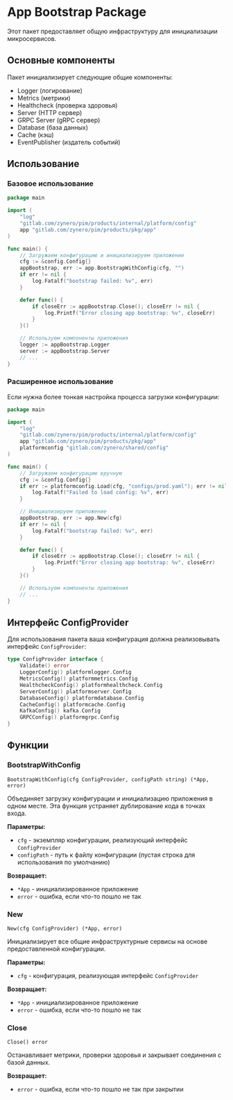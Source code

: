 # App Bootstrap Package

Этот пакет предоставляет общую инфраструктуру для инициализации микросервисов.

## Основные компоненты

Пакет инициализирует следующие общие компоненты:
- Logger (логирование)
- Metrics (метрики)
- Healthcheck (проверка здоровья)
- Server (HTTP сервер)
- GRPC Server (gRPC сервер)
- Database (база данных)
- Cache (кэш)
- EventPublisher (издатель событий)

## Использование

### Базовое использование

```go
package main

import (
    "log"
    "gitlab.com/zynero/pim/products/internal/platform/config"
    app "gitlab.com/zynero/pim/products/pkg/app"
)

func main() {
    // Загружаем конфигурацию и инициализируем приложение
    cfg := &config.Config{}
    appBootstrap, err := app.BootstrapWithConfig(cfg, "")
    if err != nil {
        log.Fatalf("bootstrap failed: %v", err)
    }

    defer func() {
        if closeErr := appBootstrap.Close(); closeErr != nil {
            log.Printf("Error closing app bootstrap: %v", closeErr)
        }
    }()

    // Используем компоненты приложения
    logger := appBootstrap.Logger
    server := appBootstrap.Server
    // ...
}
```

### Расширенное использование

Если нужна более тонкая настройка процесса загрузки конфигурации:

```go
package main

import (
    "log"
    "gitlab.com/zynero/pim/products/internal/platform/config"
    app "gitlab.com/zynero/pim/products/pkg/app"
    platformconfig "gitlab.com/zynero/shared/config"
)

func main() {
    // Загружаем конфигурацию вручную
    cfg := &config.Config{}
    if err := platformconfig.Load(cfg, "configs/prod.yaml"); err != nil {
        log.Fatalf("Failed to load config: %v", err)
    }

    // Инициализируем приложение
    appBootstrap, err := app.New(cfg)
    if err != nil {
        log.Fatalf("bootstrap failed: %v", err)
    }

    defer func() {
        if closeErr := appBootstrap.Close(); closeErr != nil {
            log.Printf("Error closing app bootstrap: %v", closeErr)
        }
    }()

    // Используем компоненты приложения
    // ...
}
```

## Интерфейс ConfigProvider

Для использования пакета ваша конфигурация должна реализовывать интерфейс `ConfigProvider`:

```go
type ConfigProvider interface {
    Validate() error
    LoggerConfig() platformlogger.Config
    MetricsConfig() platformmetrics.Config
    HealthcheckConfig() platformhealthcheck.Config
    ServerConfig() platformserver.Config
    DatabaseConfig() platformdatabase.Config
    CacheConfig() platformcache.Config
    KafkaConfig() kafka.Config
    GRPCConfig() platformgrpc.Config
}
```

## Функции

### BootstrapWithConfig

`BootstrapWithConfig(cfg ConfigProvider, configPath string) (*App, error)`

Объединяет загрузку конфигурации и инициализацию приложения в одном месте. Эта функция устраняет дублирование кода в точках входа.

**Параметры:**
- `cfg` - экземпляр конфигурации, реализующий интерфейс `ConfigProvider`
- `configPath` - путь к файлу конфигурации (пустая строка для использования по умолчанию)

**Возвращает:**
- `*App` - инициализированное приложение
- `error` - ошибка, если что-то пошло не так

### New

`New(cfg ConfigProvider) (*App, error)`

Инициализирует все общие инфраструктурные сервисы на основе предоставленной конфигурации.

**Параметры:**
- `cfg` - конфигурация, реализующая интерфейс `ConfigProvider`

**Возвращает:**
- `*App` - инициализированное приложение
- `error` - ошибка, если что-то пошло не так

### Close

`Close() error`

Останавливает метрики, проверки здоровья и закрывает соединения с базой данных.

**Возвращает:**
- `error` - ошибка, если что-то пошло не так при закрытии

